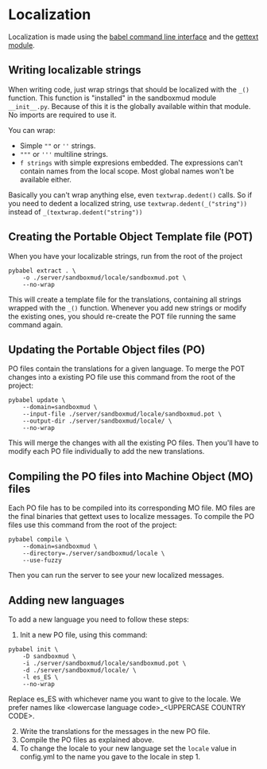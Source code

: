 # Localization
Localization is made using the [babel command line interface](http://babel.pocoo.org/en/latest/cmdline.html) and the [gettext module](https://docs.python.org/3/library/gettext.html#module-gettext).

## Writing localizable strings
When writing code, just wrap strings that should be localized with the `_()` function. This function is "installed" in the sandboxmud module `__init__.py`. Because of this it is the globally available within that module. No imports are required to use it.

You can wrap:
* Simple `""` or `''` strings.
* `"""` or `'''` multiline strings.
* `f strings` with simple expresions embedded. The expressions can't contain names from the local scope. Most global names won't be available either.

Basically you can't wrap anything else, even `textwrap.dedent()` calls. So if you need to dedent a localized string, use `textwrap.dedent(_("string"))` instead of `_(textwrap.dedent("string"))` 

## Creating the Portable Object Template file (POT) 
When you have your localizable strings, run from the root of the project
```
pybabel extract . \
    -o ./server/sandboxmud/locale/sandboxmud.pot \
    --no-wrap
```
This will create a template file for the translations, containing all strings wrapped with the `_()` function. Whenever you add new strings or modify the existing ones, you should re-create the POT file running the same command again.

## Updating the Portable Object files (PO)
PO files contain the translations for a given language. To merge the POT changes into a existing PO file use this command from the root of the project:
```
pybabel update \
    --domain=sandboxmud \
    --input-file ./server/sandboxmud/locale/sandboxmud.pot \
    --output-dir ./server/sandboxmud/locale/ \
    --no-wrap
```
This will merge the changes with all the existing PO files. Then you'll have to modify each PO file individually to add the new translations.

## Compiling the PO files into Machine Object (MO) files
Each PO file has to be compiled into its corresponding MO file. MO files are the final binaries that gettext uses to localize messages. To compile the PO files use this command from the root of the project:
```
pybabel compile \
    --domain=sandboxmud \
    --directory=./server/sandboxmud/locale \
    --use-fuzzy
```
Then you can run the server to see your new localized messages.

## Adding new languages
To add a new language you need to follow these steps:
1. Init a new PO file, using this command:
```
pybabel init \
    -D sandboxmud \
    -i ./server/sandboxmud/locale/sandboxmud.pot \
    -d ./server/sandboxmud/locale/ \
    -l es_ES \
    --no-wrap
```
Replace es_ES with whichever name you want to give to the locale. We prefer names like \<lowercase language code>_\<UPPERCASE COUNTRY CODE>.

2. Write the translations for the messages in the new PO file.
3. Compile the PO files as explained above.
4. To change the locale to your new language set the `locale` value in config.yml to the name you gave to the locale in step 1.

